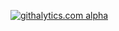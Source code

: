 [![githalytics.com alpha](https://cruel-carlota.pagodabox.com/31e9e3e7e4b731e90d8fb4a4616193a7 "githalytics.com")](http://githalytics.com/oVooVo/FancyMidi)
